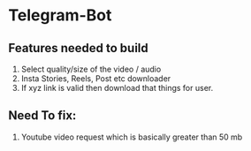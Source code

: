 # Telegram-Bot



## Features needed to build
1. Select quality/size of the video / audio
2. Insta Stories, Reels, Post etc downloader
3. If xyz link is valid then download that things for user.
## Need To fix:
1. Youtube video request which is basically greater than 50 mb
 